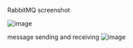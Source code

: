 RabbitMQ screenshot

![image](https://github.com/user-attachments/assets/87357bc7-9b71-45b1-b1c5-21470de29139)

message sending and receiving
![image](https://github.com/user-attachments/assets/e5df4567-c1b2-4dae-92d7-d8f6e51986a6)
